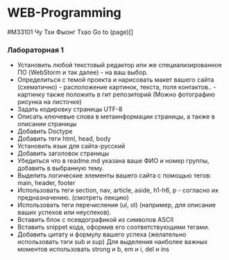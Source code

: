 # WEB-Programming
#M33101 Чу Тхи Фыонг Тхао
Go to (page)[]
### Лабораторная 1 
- Установить любой текстовый редактор или же специализированное ПО (WebStorm и так далее) - на ваш выбор.
- Определиться с темой проекта и нарисовать макет вашего сайта (схематично) - расположение картинок, текста, поля контактов.. - картинку также положить в гит репозиторий (Можно фотографию рисунка на листочке)
- Задать кодировку страницы  UTF-8
- Описать ключевые слова в метаинформации страницы, а также в описании страницы
-	Добавить Doctype
- Добавить теги html, head, body
- Установить язык для сайта-русский
- Добавить заголовок страницы
-	Убедиться что в readme.md указана ваше ФИО и номер группы, добавить в выбранную тему.
-	Выделить логические элементы вашего сайта с помощью  тегов: main, header, footer
-	Использовать теги section, nav, article, aside, h1-h6, p - согласно их предназначению. (смотреть лекцию)
-	Использовать теги перечисления (ul, ol) (например, для описание ваших успехов или неуспехов).
-	Вставить блок с псевдографикой из символов ASCII
-	Вставить snippet кода, оформив его соответствующими тегами.
-	Добавить цитату и формулу вашего успеха (желательно использовать тэги sub и sup)
Для выделения наиболее важных моментов использовать strong и b, em и i, del и ins

